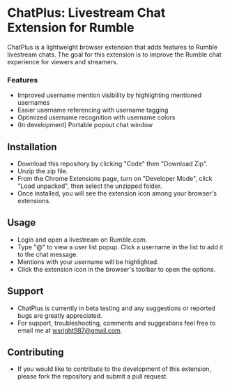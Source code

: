 # ChatPlus: Livestream Chat Extension for Rumble

ChatPlus is a lightweight browser extension that adds features to Rumble livestream chats. The goal for this extension is to improve the Rumble chat experience for viewers and streamers. 

### Features 
- Improved username mention visibility by highlighting mentioned usernames
- Easier username referencing with username tagging 
- Optimized username recognition with username colors
- (In development) Portable popout chat window

## Installation
- Download this repository by clicking "Code" then "Download Zip".
- Unzip the zip file. 
- From the Chrome Extensions page, turn on "Developer Mode", click "Load unpacked", then select the unzipped folder.
- Once installed, you will see the extension icon among your browser's extensions. 

## Usage
- Login and open a livestream on Rumble.com.
- Type "@" to view a user list popup. Click a username in the list to add it to the chat message.
- Mentions with your username will be highlighted.
- Click the extension icon in the browser's toolbar to open the options.

## Support
- ChatPlus is currently in beta testing and any suggestions or reported bugs are greatly appreciated. 
- For support, troubleshooting, comments and suggestions feel free to email me at wsright987@gmail.com. 

## Contributing
- If you would like to contribute to the development of this extension, please fork the repository and submit a pull request.

